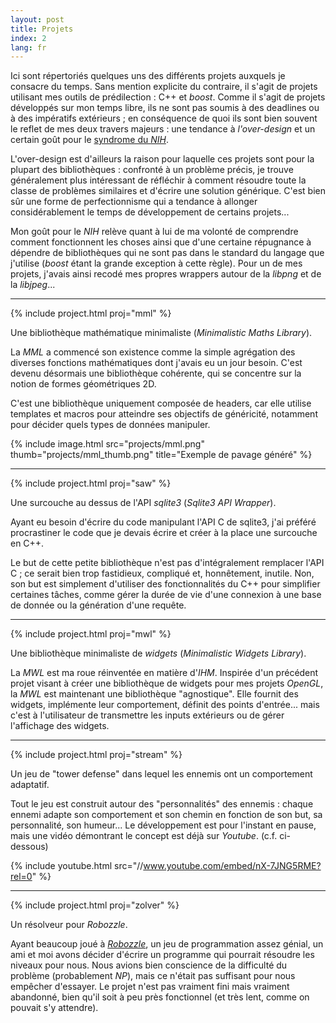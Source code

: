 ```yaml
---
layout: post
title: Projets
index: 2
lang: fr
---
```


Ici sont répertoriés quelques uns des différents projets auxquels je consacre
du temps. Sans mention explicite du contraire, il s'agit de projets utilisant
mes outils de prédilection : C++ et *boost*. Comme il s'agit de projets
développés sur mon temps libre, ils ne sont pas soumis à des deadlines ou à des
impératifs extérieurs ; en conséquence de quoi ils sont bien souvent le reflet
de mes deux travers majeurs : une tendance à *l'over-design* et un certain goût
pour le [syndrome du *NIH*](https://en.wikipedia.org/wiki/NIH_syndrome).

L'over-design est d'ailleurs la raison pour laquelle ces projets sont pour la
plupart des bibliothèques : confronté à un problème précis, je trouve
généralement plus intéressant de réfléchir à comment résoudre toute la classe
de problèmes similaires et d'écrire une solution générique. C'est bien sûr une
forme de perfectionnisme qui a tendance à allonger considérablement le temps de
développement de certains projets...

Mon goût pour le *NIH* relève quant à lui de ma volonté de comprendre comment
fonctionnent les choses ainsi que d'une certaine répugnance à dépendre de
bibliothèques qui ne sont pas dans le standard du langage que j'utilise
(*boost* étant la grande exception à cette règle). Pour un de mes projets,
j'avais ainsi recodé mes propres wrappers autour de la *libpng* et de la
*libjpeg*...

---

{% include project.html proj="mml" %}

Une bibliothèque mathématique minimaliste (*Minimalistic Maths Library*).

La *MML* a commencé son existence comme la simple agrégation des diverses
fonctions mathématiques dont j'avais eu un jour besoin. C'est devenu désormais
une bibliothèque cohérente, qui se concentre sur la notion de formes
géométriques 2D.

C'est une bibliothèque uniquement composée de headers, car elle utilise
templates et macros pour atteindre ses objectifs de généricité, notamment pour
décider quels types de données manipuler.

{% include image.html src="projects/mml.png" thumb="projects/mml_thumb.png" title="Exemple de pavage généré" %}

---

{% include project.html proj="saw" %}

Une surcouche au dessus de l'API *sqlite3* (*Sqlite3 API Wrapper*).

Ayant eu besoin d'écrire du code manipulant l'API C de sqlite3, j'ai préféré
procrastiner le code que je devais écrire et créer à la place une surcouche en
C++.

Le but de cette petite bibliothèque n'est pas d'intégralement remplacer l'API C
; ce serait bien trop fastidieux, compliqué et, honnêtement, inutile. Non, son
but est simplement d'utiliser des fonctionnalités du C++ pour simplifier
certaines tâches, comme gérer la durée de vie d'une connexion à une base de
donnée ou la génération d'une requête.

---

{% include project.html proj="mwl" %}

Une bibliothèque minimaliste de *widgets* (*Minimalistic Widgets Library*).

La *MWL* est ma roue réinventée en matière d'*IHM*. Inspirée d'un précédent
projet visant à créer une bibliothèque de widgets pour mes projets *OpenGL*, la
*MWL* est maintenant une bibliothèque "agnostique". Elle fournit des widgets,
implémente leur comportement, définit des points d'entrée... mais c'est à
l'utilisateur de transmettre les inputs extérieurs ou de gérer l'affichage des
widgets.

---

{% include project.html proj="stream" %}

Un jeu de "tower defense" dans lequel les ennemis ont un comportement
adaptatif.

Tout le jeu est construit autour des "personnalités" des ennemis : chaque
ennemi adapte son comportement et son chemin en fonction de son but, sa
personnalité, son humeur... Le développement est pour l'instant en pause, mais
une vidéo démontrant le concept est déjà sur *Youtube*. (c.f. ci-dessous)

{% include youtube.html src="//www.youtube.com/embed/nX-7JNG5RME?rel=0" %}

---

{% include project.html proj="zolver" %}

Un résolveur pour *Robozzle*.

Ayant beaucoup joué à [*Robozzle*](http://robozzle.com/), un jeu de
programmation assez génial, un ami et moi avons décider d'écrire un programme
qui pourrait résoudre les niveaux pour nous. Nous avions bien conscience de la
difficulté du problème (probablement *NP*), mais ce n'était pas suffisant pour
nous empêcher d'essayer. Le projet n'est pas vraiment fini mais vraiment
abandonné, bien qu'il soit à peu près fonctionnel (et très lent, comme on
pouvait s'y attendre).
